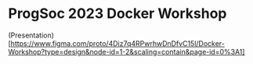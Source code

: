 # ProgSoc 2023 Docker Workshop

(Presentation)[https://www.figma.com/proto/4Diz7q4RPwrhwDnDfvC15l/Docker-Workshop?type=design&node-id=1-2&scaling=contain&page-id=0%3A1]